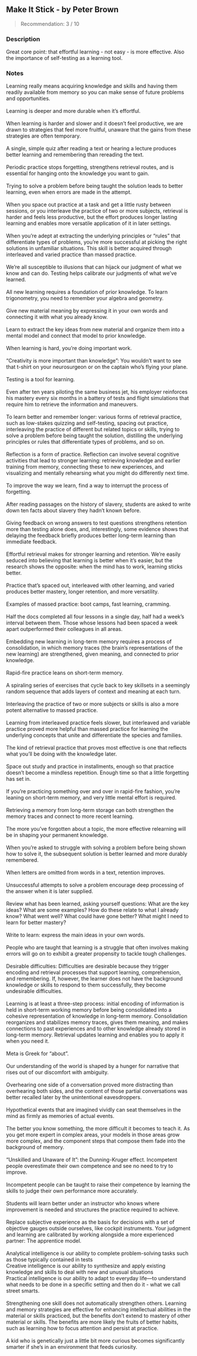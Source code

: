 ## Make It Stick - by Peter Brown
> Recommendation: 3 / 10
    
### Description
Great core point: that effortful learning - not easy - is more effective. Also the importance of self-testing as a learning tool.
    
### Notes
Learning really means acquiring knowledge and skills and having them readily available from memory so you can make sense of future problems and opportunities.<br>
<br>
Learning is deeper and more durable when it’s effortful.<br>
<br>
When learning is harder and slower and it doesn’t feel productive, we are drawn to strategies that feel more fruitful, unaware that the gains from these strategies are often temporary.<br>
<br>
A single, simple quiz after reading a text or hearing a lecture produces better learning and remembering than rereading the text.<br>
<br>
Periodic practice stops forgetting, strengthens retrieval routes, and is essential for hanging onto the knowledge you want to gain.<br>
<br>
Trying to solve a problem before being taught the solution leads to better learning, even when errors are made in the attempt.<br>
<br>
When you space out practice at a task and get a little rusty between sessions, or you interleave the practice of two or more subjects, retrieval is harder and feels less productive, but the effort produces longer lasting learning and enables more versatile application of it in later settings.<br>
<br>
When you’re adept at extracting the underlying principles or “rules” that differentiate types of problems, you’re more successful at picking the right solutions in unfamiliar situations. This skill is better acquired through interleaved and varied practice than massed practice.<br>
<br>
We’re all susceptible to illusions that can hijack our judgment of what we know and can do. Testing helps calibrate our judgments of what we’ve learned.<br>
<br>
All new learning requires a foundation of prior knowledge.  To learn trigonometry, you need to remember your algebra and geometry.<br>
<br>
Give new material meaning by expressing it in your own words and connecting it with what you already know.<br>
<br>
Learn to extract the key ideas from new material and organize them into a mental model and connect that model to prior knowledge.<br>
<br>
When learning is hard, you’re doing important work.<br>
<br>
“Creativity is more important than knowledge”: You wouldn’t want to see that t-shirt on your neurosurgeon or on the captain who’s flying your plane.<br>
<br>
Testing is a tool for learning.<br>
<br>
Even after ten years piloting the same business jet, his employer reinforces his mastery every six months in a battery of tests and flight simulations that require him to retrieve the information and maneuvers.<br>
<br>
To learn better and remember longer: various forms of retrieval practice, such as low-stakes quizzing and self-testing, spacing out practice, interleaving the practice of different but related topics or skills, trying to solve a problem before being taught the solution, distilling the underlying principles or rules that differentiate types of problems, and so on.<br>
<br>
Reflection is a form of practice.  Reflection can involve several cognitive activities that lead to stronger learning: retrieving knowledge and earlier training from memory, connecting these to new experiences, and visualizing and mentally rehearsing what you might do differently next time.<br>
<br>
To improve the way we learn, find a way to interrupt the process of forgetting.<br>
<br>
After reading passages on the history of slavery, students are asked to write down ten facts about slavery they hadn’t known before.<br>
<br>
Giving feedback on wrong answers to test questions strengthens retention more than testing alone does, and, interestingly, some evidence shows that delaying the feedback briefly produces better long-term learning than immediate feedback.<br>
<br>
Effortful retrieval makes for stronger learning and retention. We’re easily seduced into believing that learning is better when it’s easier, but the research shows the opposite: when the mind has to work, learning sticks better.<br>
<br>
Practice that’s spaced out, interleaved with other learning, and varied produces better mastery, longer retention, and more versatility.<br>
<br>
Examples of massed practice: boot camps, fast learning, cramming.<br>
<br>
Half the docs completed all four lessons in a single day, half had a week’s interval between them.  Those whose lessons had been spaced a week apart outperformed their colleagues in all areas.<br>
<br>
Embedding new learning in long-term memory requires a process of consolidation, in which memory traces (the brain’s representations of the new learning) are strengthened, given meaning, and connected to prior knowledge.<br>
<br>
Rapid-fire practice leans on short-term memory.<br>
<br>
A spiraling series of exercises that cycle back to key skillsets in a seemingly random sequence that adds layers of context and meaning at each turn.<br>
<br>
Interleaving the practice of two or more subjects or skills is also a more potent alternative to massed practice.<br>
<br>
Learning from interleaved practice feels slower, but interleaved and variable practice proved more helpful than massed practice for learning the underlying concepts that unite and differentiate the species and families.<br>
<br>
The kind of retrieval practice that proves most effective is one that reflects what you’ll be doing with the knowledge later.<br>
<br>
Space out study and practice in installments, enough so that practice doesn’t become a mindless repetition. Enough time so that a little forgetting has set in.<br>
<br>
If you’re practicing something over and over in rapid-fire fashion, you’re leaning on short-term memory, and very little mental effort is required.<br>
<br>
Retrieving a memory from long-term storage can both strengthen the memory traces and connect to more recent learning.<br>
<br>
The more you’ve forgotten about a topic, the more effective relearning will be in shaping your permanent knowledge.<br>
<br>
When you’re asked to struggle with solving a problem before being shown how to solve it, the subsequent solution is better learned and more durably remembered.<br>
<br>
When letters are omitted from words in a text, retention improves.<br>
<br>
Unsuccessful attempts to solve a problem encourage deep processing of the answer when it is later supplied.<br>
<br>
Review what has been learned, asking yourself questions: What are the key ideas? What are some examples? How do these relate to what I already know?  What went well? What could have gone better? What might I need to learn for better mastery?<br>
<br>
Write to learn: express the main ideas in your own words.<br>
<br>
People who are taught that learning is a struggle that often involves making errors will go on to exhibit a greater propensity to tackle tough challenges.<br>
<br>
Desirable difficulties:  Difficulties are desirable because they trigger encoding and retrieval processes that support learning, comprehension, and remembering. If, however, the learner does not have the background knowledge or skills to respond to them successfully, they become undesirable difficulties.<br>
<br>
Learning is at least a three-step process: initial encoding of information is held in short-term working memory before being consolidated into a cohesive representation of knowledge in long-term memory. Consolidation reorganizes and stabilizes memory traces, gives them meaning, and makes connections to past experiences and to other knowledge already stored in long-term memory. Retrieval updates learning and enables you to apply it when you need it.<br>
<br>
Meta is Greek for “about”.<br>
<br>
Our understanding of the world is shaped by a hunger for narrative that rises out of our discomfort with ambiguity.<br>
<br>
Overhearing one side of a conversation proved more distracting than overhearing both sides, and the content of those partial conversations was better recalled later by the unintentional eavesdroppers.<br>
<br>
Hypothetical events that are imagined vividly can seat themselves in the mind as firmly as memories of actual events.<br>
<br>
The better you know something, the more difficult it becomes to teach it.  As you get more expert in complex areas, your models in those areas grow more complex, and the component steps that compose them fade into the background of memory.<br>
<br>
“Unskilled and Unaware of It”: the Dunning-Kruger effect.  Incompetent people overestimate their own competence and see no need to try to improve.<br>
<br>
Incompetent people can be taught to raise their competence by learning the skills to judge their own performance more accurately.<br>
<br>
Students will learn better under an instructor who knows where improvement is needed and structures the practice required to achieve.<br>
<br>
Replace subjective experience as the basis for decisions with a set of objective gauges outside ourselves, like cockpit instruments.  Your judgment and learning are calibrated by working alongside a more experienced partner: The apprentice model.<br>
<br>
Analytical intelligence is our ability to complete problem-solving tasks such as those typically contained in tests<br>
Creative intelligence is our ability to synthesize and apply existing knowledge and skills to deal with new and unusual situations<br>
Practical intelligence is our ability to adapt to everyday life—to understand what needs to be done in a specific setting and then do it - what we call street smarts.<br>
<br>
Strengthening one skill does not automatically strengthen others. Learning and memory strategies are effective for enhancing intellectual abilities in the material or skills practiced, but the benefits don’t extend to mastery of other material or skills.  The benefits are more likely the fruits of better habits, such as learning how to focus attention and persist at practice.<br>
<br>
A kid who is genetically just a little bit more curious becomes significantly smarter if she’s in an environment that feeds curiosity.
